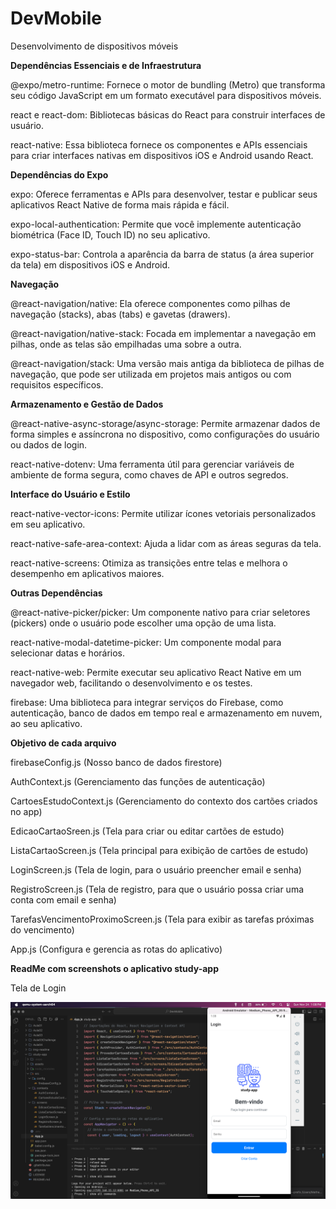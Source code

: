 # DevMobile

Desenvolvimento de dispositivos móveis

**Dependências Essenciais e de Infraestrutura**

@expo/metro-runtime: Fornece o motor de bundling (Metro) que transforma seu código JavaScript em um formato executável para dispositivos móveis.

react e react-dom: Bibliotecas básicas do React para construir interfaces de usuário.

react-native: Essa biblioteca fornece os componentes e APIs essenciais para criar interfaces nativas em dispositivos iOS e Android usando React.

**Dependências do Expo**

expo: Oferece ferramentas e APIs para desenvolver, testar e publicar seus aplicativos React Native de forma mais rápida e fácil.

expo-local-authentication: Permite que você implemente autenticação biométrica (Face ID, Touch ID) no seu aplicativo.

expo-status-bar: Controla a aparência da barra de status (a área superior da tela) em dispositivos iOS e Android.

**Navegação**

@react-navigation/native: Ela oferece componentes como pilhas de navegação (stacks), abas (tabs) e gavetas (drawers).

@react-navigation/native-stack: Focada em implementar a navegação em pilhas, onde as telas são empilhadas uma sobre a outra.

@react-navigation/stack: Uma versão mais antiga da biblioteca de pilhas de navegação, que pode ser utilizada em projetos mais antigos ou com requisitos específicos.

**Armazenamento e Gestão de Dados**

@react-native-async-storage/async-storage: Permite armazenar dados de forma simples e assíncrona no dispositivo, como configurações do usuário ou dados de login.

react-native-dotenv: Uma ferramenta útil para gerenciar variáveis de ambiente de forma segura, como chaves de API e outros segredos.

**Interface do Usuário e Estilo**

react-native-vector-icons: Permite utilizar ícones vetoriais personalizados em seu aplicativo.

react-native-safe-area-context: Ajuda a lidar com as áreas seguras da tela.

react-native-screens: Otimiza as transições entre telas e melhora o desempenho em aplicativos maiores.

**Outras Dependências**

@react-native-picker/picker: Um componente nativo para criar seletores (pickers) onde o usuário pode escolher uma opção de uma lista.

react-native-modal-datetime-picker: Um componente modal para selecionar datas e horários.

react-native-web: Permite executar seu aplicativo React Native em um navegador web, facilitando o desenvolvimento e os testes.

firebase: Uma biblioteca para integrar serviços do Firebase, como autenticação, banco de dados em tempo real e armazenamento em nuvem, ao seu aplicativo.

**Objetivo de cada arquivo**

firebaseConfig.js (Nosso banco de dados firestore)

AuthContext.js (Gerenciamento das funções de autenticação)

CartoesEstudoContext.js (Gerenciamento do contexto dos cartões criados no app)

EdicaoCartaoSreen.js (Tela para criar ou editar cartões de estudo)

ListaCartaoScreen.js (Tela principal para exibição de cartões de estudo)

LoginScreen.js (Tela de login, para o usuário preencher email e senha)

RegistroScreen.js (Tela de registro, para que o usuário possa criar uma conta com email e senha)

TarefasVencimentoProximoScreen.js (Tela para exibir as tarefas próximas do vencimento)

App.js (Configura e gerencia as rotas do aplicativo)

**ReadMe com screenshots o aplicativo study-app**

Tela de Login

![telaLogin](https://github.com/mharteux/DevMobile/blob/main/study-app/Img-readme/01login.png)
